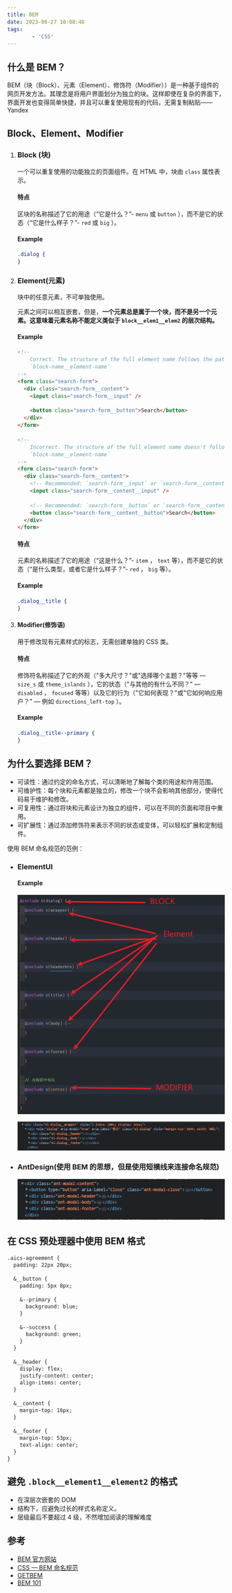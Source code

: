 ```yaml
---
title: BEM
date: 2023-06-27 10:08:48
tags:
		- 'CSS'
---
```


## 什么是 BEM？

BEM（块（Block）、元素（Element）、修饰符（Modifier））是一种基于组件的网页开发方法。其理念是将用户界面划分为独立的块。这样即使在复杂的界面下，界面开发也变得简单快捷，并且可以重复使用现有的代码，无需复制粘贴——Yandex

<!--more-->

## Block、Element、Modifier

1. ### Block (块)

   一个可以重复使用的功能独立的页面组件。在 HTML 中，块由 `class` 属性表示。

   #### 特点

   区块的名称描述了它的用途（“它是什么？”- `menu` 或 `button` ），而不是它的状态（“它是什么样子？”- `red` 或 `big` ）。

   #### Example

   ```css
   .dialog {
   }
   ```

2. ### Element(元素)

   块中的任意元素，不可单独使用。

   元素之间可以相互嵌套，但是，**一个元素总是属于一个块，而不是另一个元素。这意味着元素名称不能定义类似于 `block__elem1__elem2` 的层次结构。**

   #### Example

   ```html
   <!--
       Correct. The structure of the full element name follows the pattern:
       `block-name__element-name`
   -->
   <form class="search-form">
     <div class="search-form__content">
       <input class="search-form__input" />

       <button class="search-form__button">Search</button>
     </div>
   </form>

   <!--
       Incorrect. The structure of the full element name doesn't follow the pattern:
       `block-name__element-name`
   -->
   <form class="search-form">
     <div class="search-form__content">
       <!-- Recommended: `search-form__input` or `search-form__content-input` -->
       <input class="search-form__content__input" />

       <!-- Recommended: `search-form__button` or `search-form__content-button` -->
       <button class="search-form__content__button">Search</button>
     </div>
   </form>
   ```

   #### 特点

   元素的名称描述了它的用途（“这是什么？”- `item` ， `text` 等），而不是它的状态（“是什么类型，或者它是什么样子？”- `red` ， `big` 等）。

   #### Example

   ```css
   .dialog__title {
   }
   ```

3. #### Modifier(修饰语)

   用于修改现有元素样式的标志，无需创建单独的 CSS 类。

   #### 特点

   修饰符名称描述了它的外观（"多大尺寸？"或"选择哪个主题？"等等 — `size_s` 或 `theme_islands` ），它的状态（"与其他的有什么不同？" — `disabled` ， `focused` 等等）以及它的行为（"它如何表现？"或"它如何响应用户？" — 例如 `directions_left-top` ）。

   #### Example

   ```css
   .dialog__title--primary {
   }
   ```

## 为什么要选择 BEM？

- 可读性：通过约定的命名方式，可以清晰地了解每个类的用途和作用范围。
- 可维护性：每个块和元素都是独立的，修改一个块不会影响其他部分，使得代码易于维护和修改。
- 可复用性：通过将块和元素设计为独立的组件，可以在不同的页面和项目中重用。
- 可扩展性：通过添加修饰符来表示不同的状态或变体，可以轻松扩展和定制组件。

使用 BEM 命名规范的范例：

- ### ElementUI

  #### Example

  ![image-20230616105708504](/images/image-20230616105708504.png)

  <img src="/images/image-20230616105940692.png" alt="image-20230616105940692" style="zoom:150%;" />

- ### AntDesign(使用 BEM 的思想，但是使用短横线来连接命名规范)

  <img src="/images/image-20230616113518133.png" alt="image-20230616113518133" style="zoom:150%;" />

## 在 CSS 预处理器中使用 BEM 格式

```less
.aics-agreement {
  padding: 22px 20px;

  &__button {
    padding: 5px 8px;

    &--primary {
      background: blue;
    }

    &--success {
      background: green;
    }
  }

  &__header {
    display: flex;
    justify-content: center;
    align-items: center;
  }

  &__content {
    margin-top: 16px;
  }

  &__footer {
    margin-top: 53px;
    text-align: center;
  }
}
```

## 避免 `.block__element1__element2` 的格式

- 在深层次嵌套的 DOM
- 结构下，应避免过长的样式名称定义。
- 层级最后不要超过 4 级，不然增加阅读的理解难度

## 参考

- [BEM 官方网站](https://en.bem.info/methodology/quick-start/)
- [CSS — BEM 命名规范](https://juejin.cn/post/6844903672162304013)
- [GETBEM](https://link.juejin.cn/?target=http%3A%2F%2Fgetbem.com)
- [BEM 101](https://links.jianshu.com/go?to=https%3A%2F%2Fcss-tricks.com%2Fbem-101%2F)
